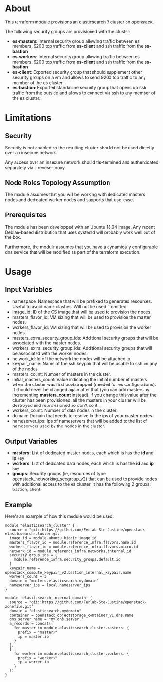 # About

This terraform module provisions an elasticsearch 7 cluster on openstack.

The following security groups are provisioned with the cluster:
- **es-masters**: Internal security group allowing traffic between es members, 9200 tcp traffic from **es-client** and ssh traffic from the **es-bastion**
- **es-workers**: Internal security group allowing traffic between es members, 9200 tcp traffic from **es-client** and ssh traffic from the **es-bastion**
- **es-client**: Exported security group that should supplement other security groups on a vm and allows to send 9200 tcp traffic to any member of the es cluster.
- **es-bastion**: Exported standalone security group that opens up ssh traffic from the outside and allows to connect via ssh to any member of the es cluster.

# Limitations

## Security

Security is not enabled so the resulting cluster should not be used directly over an insecure network.

Any access over an insecure network should tls-termined and authenticated separately via a revese-proxy.

## Node Roles Topology Assumption

The module assumes that you will be working with dedicated masters nodes and dedicated worker nodes and supports that use-case.

## Prerequisites

The module has been developped with an Ubuntu 18.04 image. Any recent Debian-based distribution that uses systemd will probably work  well out of the box.

Furthermore, the module assumes that you have a dynamically configurable dns service that will be modified as part of the terraform execution.

# Usage

## Input Variables

- namespace: Namespace that will be prefixed to generated resources. Useful to avoid name clashes. Will not be used if omitted.
- image_id: ID of the OS image that will be used to provision the nodes.
- masters_flavor_id: VM sizing that will be used to provision the master nodes.
- workers_flavor_id: VM sizing that will be used to provision the worker nodes.
- masters_extra_security_group_ids: Additional security groups that will be associated with the master nodes.
- workers_extra_security_group_ids: Additional security groups that will be associated with the worker nodes.
- network_id: Id of the network the nodes will be attached to.
- keypair_name: Name of the ssh keypair that will be usable to ssh on any of the nodes.
- masters_count: Number of masters in the cluster.
- initial_masters_count: Value indicating the initial number of masters when the cluster was first bootstrapped (needed for es configurations). It should never be changed again after that (you can add masters by incrementing **masters_count** instead). If you change this value after the cluster has been provisioned, all the masters in your cluster will be destroyed and reprovisioned so don't do it.
- workers_count: Number of data nodes in the cluster.
- domain: Domain that needs to resolve to the ips of your master nodes.
- nameserver_ips: Ips of nameservers that will be added to the list of nameservers used by the nodes in the cluster.

## Output Variables

- **masters**: List of dedicated master nodes, each which is has the **id** and **ip** key
- **workers**: List of dedicated data nodes, each which is has the **id** and **ip** key
- **groups**: Security groups (ie, resources of type openstack_networking_secgroup_v2) that can be used to provide nodes with additional access to the es cluster. It has the following 2 groups: bastion, client.

## Example

Here's an example of how this module would be used:

```
module "elasticsearch_cluster" {
  source = "git::https://github.com/Ferlab-Ste-Justine/openstack-elasticsearch-cluster.git"
  image_id = module.ubuntu_bionic_image.id
  masters_flavor_id = module.reference_infra.flavors.nano.id
  workers_flavor_id = module.reference_infra.flavors.micro.id
  network_id = module.reference_infra.networks.internal.id
  security_group_ids = [
    module.reference_infra.security_groups.default.id
  ]
  keypair_name = openstack_compute_keypair_v2.bastion_internal_keypair.name
  workers_count = 3
  domain = "masters.elasticsearch.mydomain"
  nameserver_ips = local.nameserver_ips
}

module "elasticsearch_internal_domain" {
  source = "git::https://github.com/Ferlab-Ste-Justine/openstack-zonefile.git"
  domain = "elasticsearch.mydomain"
  container = openstack_objectstorage_container_v1.dns.name
  dns_server_name = "my.dns.server."
  a_records = concat([
    for master in module.elasticsearch_cluster.masters: {
      prefix = "masters"
      ip = master.ip
    }
  ],
  [
    for worker in module.elasticsearch_cluster.workers: {
      prefix = "workers"
      ip = worker.ip
    } 
  ])
}
```
